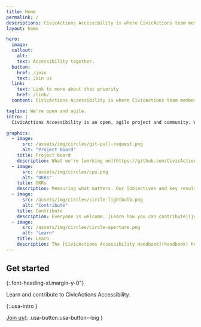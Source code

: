 ```yaml
---
title: Home
permalink: /
descriptions: CivicActions Accessibility is where CivicActions team members and our partners learn from and support one another to make digital government services more accessible for everyone.
layout: home

hero:
  image: 
  callout:
    alt: 
    text: Accessibility together.
  button:
    href: /join
    text: Join us
  link:
    text: Link to more about that priority
    href: /link/
  content: CivicActions Accessibility is where CivicActions team members and our partners learn from and support one another to make digital government services more accessible for everyone.

tagline: We're open and agile.
intro: |
  CivicActions Accessibility is an open, agile project and community. We work iteratively, in public. [Learn more.](open)

graphics:
  - image:
      src: /assets/img/circles/git-pull-request.png
      alt: "Project board"
    title: Project board
    description: What we're [working on](https://github.com/CivicActions/accessibility/projects/1).
  - image:
      src: /assets/img/circles/cpu.png
      alt: "OKRs"
    title: OKRs
    description: Measuring what matters. Our [objectives and key results](okrs).
  - image:
      src: /assets/img/circles/circle-lightbulb.png
      alt: "Contribute"
    title: Contribute
    description: Everyone is welcome. [Learn how you can contribute](join) to CivicActions Accessibility.
  - image:
      src: /assets/img/circles/circle-aperture.png
      alt: "Learn"
    title: Learn
    description: The [CivicActions Accessibility Handbook](handbook) helps you learn more about making government digital services more accessible.
---
```


## Get started

{:.font-heading-xl.margin-y-0"}

Learn and contribute to CivicActions Accessibility.

{:.usa-intro }

[Join us](join){: .usa-button.usa-button--big }
